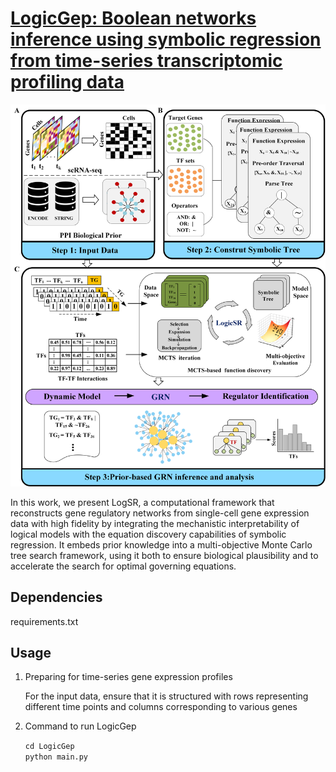 # [LogicGep: Boolean networks inference using symbolic regression from time-series transcriptomic profiling data](https://github.com/DZ-Z/LogicGep)

![Screenshot](Figure/MCTS1-2.png)

 In this work, we present LogSR, a computational framework that reconstructs gene regulatory networks from single-cell gene expression data with high fidelity by integrating the mechanistic interpretability of logical models with the equation discovery capabilities of symbolic regression. It embeds prior knowledge into a multi-objective Monte Carlo tree search framework, using it both to ensure biological plausibility and to accelerate the search for optimal governing equations.

## Dependencies
requirements.txt
  
## Usage

1. Preparing  for  time-series gene expression profiles
   
   For the input data, ensure that it is structured with rows representing different time points and columns 
   corresponding to various genes
   
3. Command to run LogicGep
 
   ``cd LogicGep ``  
   ``python main.py``
